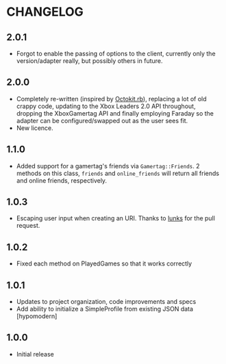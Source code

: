 # CHANGELOG

## 2.0.1 

* Forgot to enable the passing of options to the client, currently only the version/adapter really, but possibly others in future.


## 2.0.0

* Completely re-written (inspired by [Octokit.rb](https://github.com/octokit/octokit.rb)), replacing a lot of old crappy code, updating to the Xbox Leaders 2.0 API throughout, dropping the XboxGamertag API and finally employing Faraday so the adapter can be configured/swapped out as the user sees fit.
* New licence.

## 1.1.0

* Added support for a gamertag's friends via `Gamertag::Friends`. 2 methods on this class, `friends` and
`online_friends` will return all friends and online friends, respectively.

## 1.0.3

* Escaping user input when creating an URI. Thanks to [lunks](https://github.com/lunks) for the pull request.

## 1.0.2

* Fixed each method on PlayedGames so that it works correctly

## 1.0.1

* Updates to project organization, code improvements and specs
* Add ability to initialize a SimpleProfile from existing JSON data [hypomodern]

## 1.0.0

* Initial release